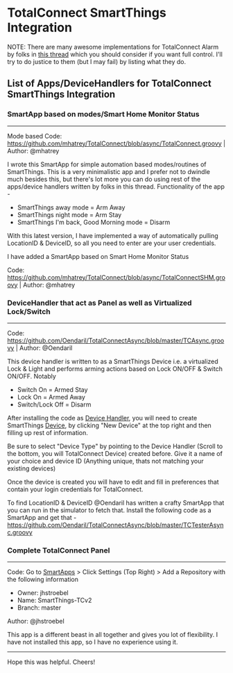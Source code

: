 # TotalConnect SmartThings Integration

NOTE: There are many awesome implementations for TotalConnect Alarm by folks in [this thread](https://community.smartthings.com/t/new-app-integration-with-honeywell-totalconnect-alarm-monitoring-system/21248/572) which you should consider if you want full control. I'll try to do justice to them (but I may fail) by listing what they do.

## List of Apps/DeviceHandlers for TotalConnect SmartThings Integration

### SmartApp based on modes/Smart Home Monitor Status
---
Mode based Code: https://github.com/mhatrey/TotalConnect/blob/async/TotalConnect.groovy | Author: @mhatrey

I wrote this SmartApp for simple automation based modes/routines of SmartThings. This is a very minimalistic app and I prefer not to dwindle much besides this, but there's lot more you can do using rest of the apps/device handlers written by folks in this thread. Functionality of the app - 

- SmartThings away mode = Arm Away
- SmartThings night mode = Arm Stay
- SmartThings I'm back, Good Morning mode = Disarm

With this latest version,  I have implemented a way of automatically pulling LocationID & DeviceID, so all you need to enter are your user credentials.

I have added a SmartApp based on Smart Home Monitor Status

Code: https://github.com/mhatrey/TotalConnect/blob/async/TotalConnectSHM.groovy | Author: @mhatrey 

### DeviceHandler that act as Panel as well as Virtualized Lock/Switch
---
Code: https://github.com/Oendaril/TotalConnectAsync/blob/master/TCAsync.groovy | Author: @Oendaril 

This device handler is written to as a SmartThings Device i.e. a virtualized Lock & Light and performs arming actions based on Lock ON/OFF & Switch ON/OFF. Notably

- Switch On = Armed Stay
- Lock On = Armed Away
- Switch/Lock Off = Disarm

After installing the code as [Device Handler](https://graph.api.smartthings.com/ide/devices), you will need to create SmartThings [Device](https://graph.api.smartthings.com/device/list), by clicking "New Device" at the top right and then filling up rest of information. 

Be sure to select "Device Type" by pointing to the Device Handler (Scroll to the bottom, you will TotalConnect Device) created before. Give it a name of your choice and device ID (Anything unique, thats not matching your existing devices)

Once the device is created you will have to edit and fill in preferences that contain your login credentials for TotalConnect. 

To find LocationID & DeviceID @Oendaril has written a crafty SmartApp that you can run in the simulator to fetch that. Install the following code as a SmartApp and get that - https://github.com/Oendaril/TotalConnectAsync/blob/master/TCTesterAsync.groovy

### Complete TotalConnect Panel
---
Code: Go to [SmartApps](https://graph.api.smartthings.com/ide/apps) > Click Settings (Top Right) > Add a Repository with the following information 
- Owner: jhstroebel
- Name: SmartThings-TCv2
- Branch: master

Author: @jhstroebel
 
This app is a different beast in all together and gives you lot of flexibility. I have not installed this app, so I have no experience using it.

---
Hope this was helpful. Cheers!
